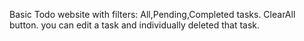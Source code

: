 Basic Todo website with filters: All,Pending,Completed tasks. 
ClearAll button. 
you can edit a task and individually deleted that task.

